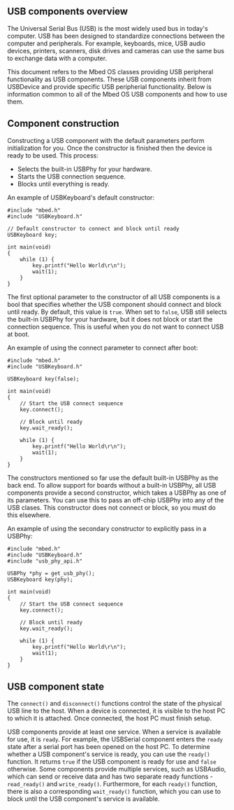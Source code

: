 <h2 id="usb-overview">USB components overview</h2>

The Universal Serial Bus (USB) is the most widely used bus in today's computer. USB has been designed to standardize connections between the computer and peripherals. For example, keyboards, mice, USB audio devices, printers, scanners, disk drives and cameras can use the same bus to exchange data with a computer.

This document refers to the Mbed OS classes providing USB peripheral functionality as USB components. These USB components inherit from USBDevice and provide specific USB peripherial functionality. Below is information common to all of the Mbed OS USB components and how to use them.

## Component construction

Constructing a USB component with the default parameters perform initialization for you. Once the constructor is finished then the device is ready to be used. This process:

- Selects the built-in USBPhy for your hardware.
- Starts the USB connection sequence.
- Blocks until everything is ready.

An example of USBKeyboard's default constructor:

```
#include "mbed.h"
#include "USBKeyboard.h"

// Default constructor to connect and block until ready
USBKeyboard key;

int main(void)
{
    while (1) {
        key.printf("Hello World\r\n");
        wait(1);
    }
}
```

The first optional parameter to the constructor of all USB components is a bool that specifies whether the USB component should connect and block until ready. By default, this value is `true`. When set to `false`, USB still selects the built-in USBPhy for your hardware, but it does not block or start the connection sequence. This is useful when you do not want to connect USB at boot.

An example of using the connect parameter to connect after boot:

```
#include "mbed.h"
#include "USBKeyboard.h"

USBKeyboard key(false);

int main(void)
{
    // Start the USB connect sequence
    key.connect();

    // Block until ready
    key.wait_ready();

    while (1) {
        key.printf("Hello World\r\n");
        wait(1);
    }
}
```

The constructors mentioned so far use the default built-in USBPhy as the back end. To allow support for boards without a built-in USBPhy, all USB components provide a second constructor, which takes a USBPhy as one of its parameters. You can use this to pass an off-chip USBPhy into any of the USB clases. This constructor does not connect or block, so you must do this elsewhere.

An example of using the secondary constructor to explicitly pass in a USBPhy:

```
#include "mbed.h"
#include "USBKeyboard.h"
#include "usb_phy_api.h"

USBPhy *phy = get_usb_phy();
USBKeyboard key(phy);

int main(void)
{
    // Start the USB connect sequence
    key.connect();

    // Block until ready
    key.wait_ready();

    while (1) {
        key.printf("Hello World\r\n");
        wait(1);
    }
}
```

## USB component state

The `connect()` and `disconnect()` functions control the state of the physical USB line to the host. When a device is connected, it is visible to the host PC to which it is attached. Once connected, the host PC must finish setup.

USB components provide at least one service. When a service is available for use, it is `ready`. For example, the USBSerial component enters the `ready` state after a serial port has been opened on the host PC. To determine whether a USB component's service is ready, you can use the `ready()` function. It returns `true` if the USB component is ready for use and `false` otherwise. Some components provide multiple services, such as USBAudio, which can send or receive data and has two separate ready functions - `read_ready()` and `write_ready()`. Furthermore, for each `ready()` function, there is also a corresponding `wait_ready()` function, which you can use to block until the USB component's service is available.
